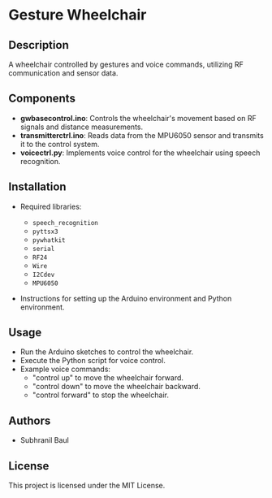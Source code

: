 # Gesture Wheelchair

## Description
A wheelchair controlled by gestures and voice commands, utilizing RF communication and sensor data.

## Components
- **gwbasecontrol.ino**: Controls the wheelchair's movement based on RF signals and distance measurements.
- **transmitterctrl.ino**: Reads data from the MPU6050 sensor and transmits it to the control system.
- **voicectrl.py**: Implements voice control for the wheelchair using speech recognition.

## Installation
- Required libraries:
  - `speech_recognition`
  - `pyttsx3`
  - `pywhatkit`
  - `serial`
  - `RF24`
  - `Wire`
  - `I2Cdev`
  - `MPU6050`
  
- Instructions for setting up the Arduino environment and Python environment.

## Usage
- Run the Arduino sketches to control the wheelchair.
- Execute the Python script for voice control.
- Example voice commands:
  - "control up" to move the wheelchair forward.
  - "control down" to move the wheelchair backward.
  - "control forward" to stop the wheelchair.

## Authors
- Subhranil Baul

## License
This project is licensed under the MIT License.
